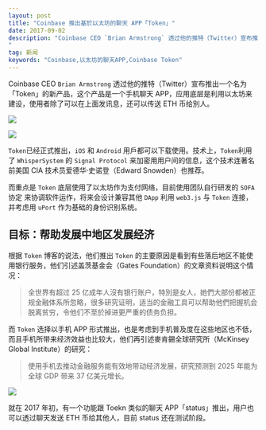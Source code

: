 ```yaml
---
layout: post
title: "Coinbase 推出基於以太坊的聊天 APP「Token」"
date: 2017-09-02 
description: "Coinbase CEO `Brian Armstrong` 透过他的推特（Twitter）宣布推出一个名为「Token」的新产品，这个产品是一个手机聊天 APP，应用底层是利用以太坊来建设，使用者除了可以在上面发讯息，还可以传送 ETH 币给別人。
"
tag: 新闻
keywords: "Coinbase,以太坊的聊天APP,Coinbase Token"
---   
```



Coinbase CEO `Brian Armstrong` 透过他的推特（Twitter）宣布推出一个名为「Token」的新产品，这个产品是一个手机聊天 APP，应用底层是利用以太坊来建设，使用者除了可以在上面发讯息，还可以传送 ETH 币给別人。


![](http://om1c35wrq.bkt.clouddn.com/Snip20170902_22.png)

![](http://om1c35wrq.bkt.clouddn.com/%E6%8E%A8%E7%89%B9.png)


`Token`已经正式推出，`iOS` 和 `Android` 用戶都可以下载使用。技术上，`Token`利用了 `WhisperSystem` 的 `Signal Protocol` 来加密用用户间的信息，这个技术连著名前美国 CIA 技术员爱德华·史诺登（Edward Snowden）也推荐。

而重点是 `Token` 底层使用了以太坊作为支付网络，目前使用团队自行研发的 `SOFA` 协定 来协调软件运作，将来会设计兼容其他 `DApp` 利用 `web3.js` 与 `Token` 连接，并考虑用 `uPort` 作为基础的身份识别系统。

## 目标：帮助发展中地区发展经济


根据 `Token` 博客的说法，他们推出 `Token` 的主要原因是看到有些落后地区不能使用银行服务，他们引述盖茨基金会（Gates Foundation）的文章资料说明这个情况：

> 全世界有超过 25 亿成年人沒有银行账户，特別是女人，她們大部份都被正规金融体系所忽略，很多研究证明，适当的金融工具可以帮助他們把握机会脱离贫穷，令他们不至於掉进更严重的债务负担。


而 `Token` 选择以手机 APP 形式推出，也是考虑到手机普及度在这些地区也不低，而且手机所带来经济效益也比较大，他们再引述麥肯錫全球研究所（McKinsey Global Institute）的研究：

> 使用手机去推动金融服务能有效地带动经济发展，研究预测到 2025 年能为全球 GDP 带来 37 亿美元增长。

![](http://om1c35wrq.bkt.clouddn.com/mckinsey.png)

就在 2017 年初，有一个功能跟 Toekn 类似的聊天 APP「status」推出，用户也可以透过聊天发送 ETH 币给其他人，目前 status 还在测试阶段。







